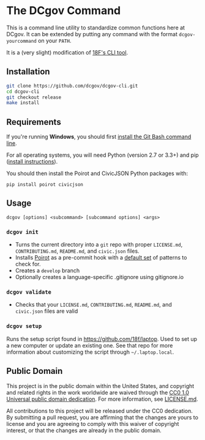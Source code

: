# The DCgov Command

This is a command line utility to standardize common functions here at DCgov. It can be extended by putting any command with the format `dcgov-yourcommand` on your `PATH`.

It is a (very slight) modification of [18F's CLI tool](https://github.com/18F/18f-cli).

## Installation

```bash
git clone https://github.com/dcgov/dcgov-cli.git
cd dcgov-cli
git checkout release
make install
```

## Requirements

If you're running **Windows**, you should first [install the Git Bash command line](https://git-for-windows.github.io/).  

For all operating systems, you will need Python (version 2.7 or 3.3+) and pip ([install instructions](https://pip.pypa.io/en/stable/installing/)).

You should then install the Poirot and CivicJSON Python packages with:

`pip install poirot civicjson`

## Usage

```
dcgov [options] <subcommand> [subcommand options] <args>
```

### `dcgov init`

- Turns the current directory into a `git` repo with proper `LICENSE.md`, `CONTRIBUTING.md`, `README.md`, and `civic.json` files.
- Installs [Poirot](https://github.com/dcgov/poirot) as a pre-commit hook with a [default set](https://github.com/DCgov/poirot-patterns/blob/master/default.txt) of patterns to check for. 
- Creates a `develop` branch
- Optionally creates a language-specific .gitignore using gitignore.io

### `dcgov validate`

- Checks that your `LICENSE.md`, `CONTRIBUTING.md`, `README.md`, and `civic.json` files are valid

### `dcgov setup`

Runs the setup script found in https://github.com/18f/laptop. Used to set up a new computer or update an existing one. See that repo for more information about customizing the script through `~/.laptop.local`.

## Public Domain

This project is in the public domain within the United States, and copyright and related rights in the work worldwide are waived through the [CC0 1.0 Universal public domain dedication](https://creativecommons.org/publicdomain/zero/1.0/). For more information, see [LICENSE.md](LICENSE.md).

All contributions to this project will be released under the CC0 dedication. By submitting a pull request, you are affirming that the changes are yours to license and you are agreeing to comply with this waiver of copyright interest,  or that the changes are already in the public domain.
